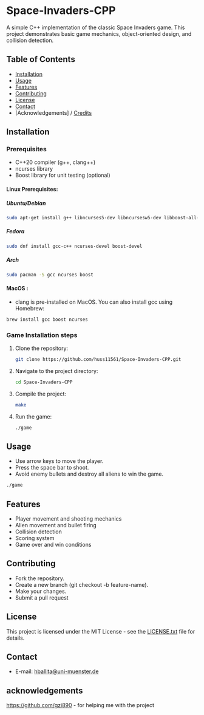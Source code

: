 # Space-Invaders-CPP

A simple C++ implementation of the classic Space Invaders game. This project demonstrates basic game mechanics, object-oriented design, and collision detection.

## Table of Contents

- [Installation](#installation)
- [Usage](#usage)
- [Features](#features)
- [Contributing](#contributing)
- [License](#license)
- [Contact](#contact)
- [Acknowledgements] / [Credits](#acknowledgements)

## Installation 

### Prerequisites
- C++20 compiler (g++, clang++)
- ncurses library
- Boost library for unit testing (optional)

#### Linux Prerequisites:

##### Ubuntu/Debian
```bash
sudo apt-get install g++ libncurses5-dev libncursesw5-dev libboost-all-dev 
```
##### Fedora
```bash
sudo dnf install gcc-c++ ncurses-devel boost-devel
```
##### Arch
```bash
sudo pacman -S gcc ncurses boost
```
#### MacOS :
- clang is pre-installed on MacOS. You can also install gcc using Homebrew:
```bash
brew install gcc boost ncurses 
```
### Game Installation steps
1. Clone the repository:
   ```bash
   git clone https://github.com/huss11561/Space-Invaders-CPP.git
   ```
2. Navigate to the project directory:
   ```bash
   cd Space-Invaders-CPP
   ```
3. Compile the project:
   ```bash
   make
   ```
4. Run the game:
   ```bash
   ./game
   ```
## Usage
- Use arrow keys to move the player.
- Press the space bar to shoot.
- Avoid enemy bullets and destroy all aliens to win the game.

```bash
./game
```
 
## Features 

- Player movement and shooting mechanics
- Alien movement and bullet firing
- Collision detection
- Scoring system
- Game over and win conditions

## Contributing

- Fork the repository.
- Create a new branch (git checkout -b feature-name).
- Make your changes.
- Submit a pull request

## License

This project is licensed under the MIT License - see the [LICENSE.txt](LICENSE.txt) file for details.

## Contact 

- E-mail: hballita@uni-muenster.de

## acknowledgements

https://github.com/gzi890 - for helping me with the project 

```
